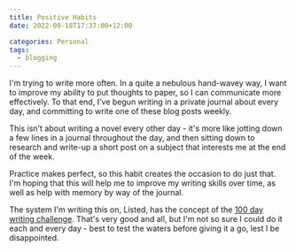 ```yaml
---
title: Positive Habits
date: 2022-09-18T17:37:00+12:00

categories: Personal
tags:
  - blogging
---
```


I'm trying to write more often. In a quite a nebulous hand-wavey way, I want to improve my ability to put thoughts to paper, so I can communicate more effectively. To that end, I've begun writing in a private journal about every day, and committing to write one of these blog posts weekly.

This isn't about writing a novel every other day - it's more like jotting down a few lines in a journal throughout the day, and then sitting down to research and write-up a short post on a subject that interests me at the end of the week.

Practice makes perfect, so this habit creates the occasion to do just that. I'm hoping that this will help me to improve my writing skills over time, as well as help with memory by way of the journal.

The system I'm writing this on, Listed, has the concept of the [100 day writing challenge](https://listed.to/@Listed/5202/100-day-writing-challenge). That's very good and all, but I'm not so sure I could do it each and every day - best to test the waters before giving it a go, lest I be disappointed.
